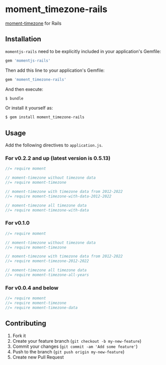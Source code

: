 # moment_timezone-rails

[moment-timezone](http://momentjs.com/timezone/) for Rails

## Installation

`momentjs-rails` need to be explicitly included in your application's Gemfile:

```ruby
gem 'momentjs-rails'
```

Then add this line to your application's Gemfile:

```ruby
gem 'moment_timezone-rails'
```

And then execute:

```sh
$ bundle
```

Or install it yourself as:

```sh
$ gem install moment_timezone-rails
```

## Usage

Add the following directives to `application.js`.

### For v0.2.2 and up (latest version is 0.5.13)

```js
//= require moment

// moment-timezone without timezone data
//= require moment-timezone

// moment-timezone with timezone data from 2012-2022
//= require moment-timezone-with-data-2012-2022

// moment-timezone all timezone data
//= require moment-timezone-with-data
```

### For v0.1.0

```js
//= require moment

// moment-timezone without timezone data
//= require moment-timezone

// moment-timezone with timezone data from 2012-2022
//= require moment-timezone-2012-2022

// moment-timezone all timezone data
//= require moment-timezone-all-years
```

### For v0.0.4 and below

```js
//= require moment
//= require moment-timezone
//= require moment-timezone-data
```

## Contributing

1. Fork it
2. Create your feature branch (`git checkout -b my-new-feature`)
3. Commit your changes (`git commit -am 'Add some feature'`)
4. Push to the branch (`git push origin my-new-feature`)
5. Create new Pull Request

